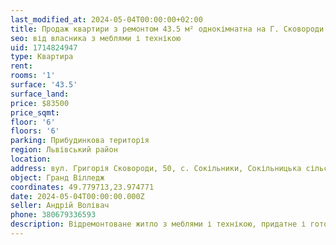 ```yaml
---
last_modified_at: 2024-05-04T00:00:00+02:00
title: Продаж квартири з ремонтом 43.5 м² однокімнатна на Г. Сковороди
seo: від власника з меблями і технікою
uid: 1714824947
type: Квартира
rent:
rooms: '1'
surface: '43.5'
surface_land:
price: $83500
price_sqmt:
floor: '6'
floors: '6'
parking: Прибудинкова територія
region: Львівський район
location:
address: вул. Григорія Сковороди, 50, с. Сокільники, Сокільницька сільська територіальна громада
object: Гранд Вілледж
coordinates: 49.779713,23.974771
date: 2024-05-04T00:00:00.000Z
seller: Андрій Волівач
phone: 380679336593
description: Відремонтоване житло з меблями і технікою, придатне і готове для проживання
---
```

